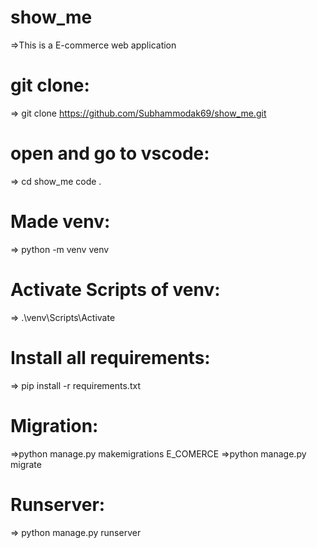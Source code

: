 # show_me
=>This is a E-commerce web application 

# git clone:
=> git clone https://github.com/Subhammodak69/show_me.git

# open and go to vscode:
=> cd show_me
    code .

# Made venv:
=> python -m venv venv

# Activate Scripts of venv:
=> .\venv\Scripts\Activate

# Install all requirements:
=> pip install -r requirements.txt

# Migration:
=>python manage.py makemigrations E_COMERCE
    =>python manage.py migrate

# Runserver:
=> python manage.py runserver
